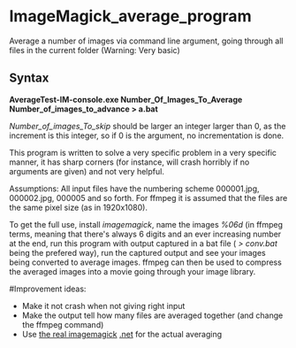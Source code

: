 # ImageMagick_average_program
Average a number of images via command line argument, going through all files in the current folder (Warning: Very basic)
## Syntax
**AverageTest-IM-console.exe Number_Of_Images_To_Average Number_of_images_to_advance > a.bat**

_Number_of_images_To_skip_ should be larger an integer larger than 0, as the increment is this integer, so if 0 is the argument, no incrementation is done. 


This program is written to solve a very specific problem in a very specific manner, it has sharp corners (for instance, will crash horribly if no arguments are given) and not very helpful. 

Assumptions: All input files have the numbering scheme 000001.jpg, 000002.jpg, 000005 and so forth. For ffmpeg it is assumed that the files are the same pixel size (as in 1920x1080). 


To get the full use, install _imagemagick_, name the images _%06d_ (in ffmpeg terms, meaning that there's always 6 digits and an ever increasing number at the end, run this program with output captured in a bat file ( _> conv.bat_ being the prefered way), run the captured output and see your images being converted to average images. 
ffmpeg can then be used to compress the averaged images into a movie going through your image library. 

#Improvement ideas: 
- Make it not crash when not giving right input
- Make the output tell how many files are averaged together (and change the ffmpeg command)
- Use [the real imagemagick](https://www.imagemagick.org/script/index.php) [.net](https://github.com/dlemstra/Magick.NET) for the actual averaging
